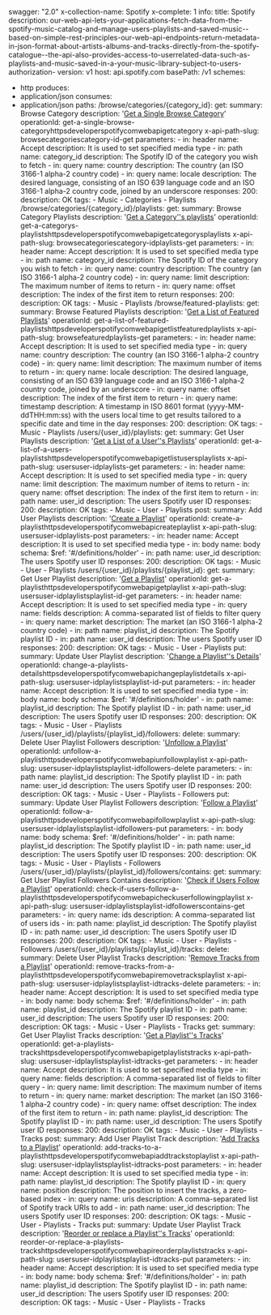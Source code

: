 swagger: "2.0"
x-collection-name: Spotify
x-complete: 1
info:
  title: Spotify
  description: our-web-api-lets-your-applications-fetch-data-from-the-spotify-music-catalog-and-manage-users-playlists-and-saved-music--based-on-simple-rest-principles-our-web-api-endpoints-return-metadata-in-json-format-about-artists-albums-and-tracks-directly-from-the-spotify-catalogue--the-api-also-provides-access-to-userrelated-data-such-as-playlists-and-music-saved-in-a-your-music-library-subject-to-users-authorization-
  version: v1
host: api.spotify.com
basePath: /v1
schemes:
- http
produces:
- application/json
consumes:
- application/json
paths:
  /browse/categories/{category_id}:
    get:
      summary: Browse Category
      description: '[Get a Single Browse Category](https://developer.spotify.com/web-api/get-category/)'
      operationId: get-a-single-browse-categoryhttpsdeveloperspotifycomwebapigetcategory
      x-api-path-slug: browsecategoriescategory-id-get
      parameters:
      - in: header
        name: Accept
        description: It is used to set specified media type
      - in: path
        name: category_id
        description: The Spotify ID of the category you wish to fetch
      - in: query
        name: country
        description: The country (an ISO 3166-1 alpha-2 country code)
      - in: query
        name: locale
        description: The desired language, consisting of an ISO 639 language code
          and an ISO 3166-1 alpha-2 country code, joined by an underscore
      responses:
        200:
          description: OK
      tags:
      - Music
      - Categories
      - Playlists
  /browse/categories/{category_id}/playlists:
    get:
      summary: Browse Category Playlists
      description: '[Get a Category''s playlists](https://developer.spotify.com/web-api/get-categorys-playlists/)'
      operationId: get-a-categorys-playlistshttpsdeveloperspotifycomwebapigetcategorysplaylists
      x-api-path-slug: browsecategoriescategory-idplaylists-get
      parameters:
      - in: header
        name: Accept
        description: It is used to set specified media type
      - in: path
        name: category_id
        description: The Spotify ID of the category you wish to fetch
      - in: query
        name: country
        description: The country (an ISO 3166-1 alpha-2 country code)
      - in: query
        name: limit
        description: The maximum number of items to return
      - in: query
        name: offset
        description: The index of the first item to return
      responses:
        200:
          description: OK
      tags:
      - Music
      - Playlists
  /browse/featured-playlists:
    get:
      summary: Browse Featured Playlists
      description: '[Get a List of Featured Playlists](https://developer.spotify.com/web-api/get-list-featured-playlists/)'
      operationId: get-a-list-of-featured-playlistshttpsdeveloperspotifycomwebapigetlistfeaturedplaylists
      x-api-path-slug: browsefeaturedplaylists-get
      parameters:
      - in: header
        name: Accept
        description: It is used to set specified media type
      - in: query
        name: country
        description: The country (an ISO 3166-1 alpha-2 country code)
      - in: query
        name: limit
        description: The maximum number of items to return
      - in: query
        name: locale
        description: The desired language, consisting of an ISO 639 language code
          and an ISO 3166-1 alpha-2 country code, joined by an underscore
      - in: query
        name: offset
        description: The index of the first item to return
      - in: query
        name: timestamp
        description: A timestamp in ISO 8601 format (yyyy-MM-ddTHH:mm:ss) with the
          users local time to get results tailored to a specific date and time in
          the day
      responses:
        200:
          description: OK
      tags:
      - Music
      - Playlists
  /users/{user_id}/playlists:
    get:
      summary: Get User Playlists
      description: '[Get a List of a User''s Playlists](https://developer.spotify.com/web-api/get-list-users-playlists/)'
      operationId: get-a-list-of-a-users-playlistshttpsdeveloperspotifycomwebapigetlistusersplaylists
      x-api-path-slug: usersuser-idplaylists-get
      parameters:
      - in: header
        name: Accept
        description: It is used to set specified media type
      - in: query
        name: limit
        description: The maximum number of items to return
      - in: query
        name: offset
        description: The index of the first item to return
      - in: path
        name: user_id
        description: The users Spotify user ID
      responses:
        200:
          description: OK
      tags:
      - Music
      - User
      - Playlists
    post:
      summary: Add User Playlists
      description: '[Create a Playlist](https://developer.spotify.com/web-api/create-playlist/)'
      operationId: create-a-playlisthttpsdeveloperspotifycomwebapicreateplaylist
      x-api-path-slug: usersuser-idplaylists-post
      parameters:
      - in: header
        name: Accept
        description: It is used to set specified media type
      - in: body
        name: body
        schema:
          $ref: '#/definitions/holder'
      - in: path
        name: user_id
        description: The users Spotify user ID
      responses:
        200:
          description: OK
      tags:
      - Music
      - User
      - Playlists
  /users/{user_id}/playlists/{playlist_id}:
    get:
      summary: Get User Playlist
      description: '[Get a Playlist](https://developer.spotify.com/web-api/get-playlist/)'
      operationId: get-a-playlisthttpsdeveloperspotifycomwebapigetplaylist
      x-api-path-slug: usersuser-idplaylistsplaylist-id-get
      parameters:
      - in: header
        name: Accept
        description: It is used to set specified media type
      - in: query
        name: fields
        description: A comma-separated list of fields to filter query
      - in: query
        name: market
        description: The market (an ISO 3166-1 alpha-2 country code)
      - in: path
        name: playlist_id
        description: The Spotify playlist ID
      - in: path
        name: user_id
        description: The users Spotify user ID
      responses:
        200:
          description: OK
      tags:
      - Music
      - User
      - Playlists
    put:
      summary: Update User Playlist
      description: '[Change a Playlist''s Details](https://developer.spotify.com/web-api/change-playlist-details/)'
      operationId: change-a-playlists-detailshttpsdeveloperspotifycomwebapichangeplaylistdetails
      x-api-path-slug: usersuser-idplaylistsplaylist-id-put
      parameters:
      - in: header
        name: Accept
        description: It is used to set specified media type
      - in: body
        name: body
        schema:
          $ref: '#/definitions/holder'
      - in: path
        name: playlist_id
        description: The Spotify playlist ID
      - in: path
        name: user_id
        description: The users Spotify user ID
      responses:
        200:
          description: OK
      tags:
      - Music
      - User
      - Playlists
  /users/{user_id}/playlists/{playlist_id}/followers:
    delete:
      summary: Delete User Playlist Followers
      description: '[Unfollow a Playlist](https://developer.spotify.com/web-api/unfollow-playlist/)'
      operationId: unfollow-a-playlisthttpsdeveloperspotifycomwebapiunfollowplaylist
      x-api-path-slug: usersuser-idplaylistsplaylist-idfollowers-delete
      parameters:
      - in: path
        name: playlist_id
        description: The Spotify playlist ID
      - in: path
        name: user_id
        description: The users Spotify user ID
      responses:
        200:
          description: OK
      tags:
      - Music
      - User
      - Playlists
      - Followers
    put:
      summary: Update User Playlist Followers
      description: '[Follow a Playlist](https://developer.spotify.com/web-api/follow-playlist/)'
      operationId: follow-a-playlisthttpsdeveloperspotifycomwebapifollowplaylist
      x-api-path-slug: usersuser-idplaylistsplaylist-idfollowers-put
      parameters:
      - in: body
        name: body
        schema:
          $ref: '#/definitions/holder'
      - in: path
        name: playlist_id
        description: The Spotify playlist ID
      - in: path
        name: user_id
        description: The users Spotify user ID
      responses:
        200:
          description: OK
      tags:
      - Music
      - User
      - Playlists
      - Followers
  /users/{user_id}/playlists/{playlist_id}/followers/contains:
    get:
      summary: Get User Playlist Followers Contains
      description: '[Check if Users Follow a Playlist](https://developer.spotify.com/web-api/check-user-following-playlist/)'
      operationId: check-if-users-follow-a-playlisthttpsdeveloperspotifycomwebapicheckuserfollowingplaylist
      x-api-path-slug: usersuser-idplaylistsplaylist-idfollowerscontains-get
      parameters:
      - in: query
        name: ids
        description: A comma-separated list of users ids
      - in: path
        name: playlist_id
        description: The Spotify playlist ID
      - in: path
        name: user_id
        description: The users Spotify user ID
      responses:
        200:
          description: OK
      tags:
      - Music
      - User
      - Playlists
      - Followers
  /users/{user_id}/playlists/{playlist_id}/tracks:
    delete:
      summary: Delete User Playlist Tracks
      description: '[Remove Tracks from a Playlist](https://developer.spotify.com/web-api/remove-tracks-playlist/)'
      operationId: remove-tracks-from-a-playlisthttpsdeveloperspotifycomwebapiremovetracksplaylist
      x-api-path-slug: usersuser-idplaylistsplaylist-idtracks-delete
      parameters:
      - in: header
        name: Accept
        description: It is used to set specified media type
      - in: body
        name: body
        schema:
          $ref: '#/definitions/holder'
      - in: path
        name: playlist_id
        description: The Spotify playlist ID
      - in: path
        name: user_id
        description: The users Spotify user ID
      responses:
        200:
          description: OK
      tags:
      - Music
      - User
      - Playlists
      - Tracks
    get:
      summary: Get User Playlist Tracks
      description: '[Get a Playlist''s Tracks](https://developer.spotify.com/web-api/get-playlists-tracks/)'
      operationId: get-a-playlists-trackshttpsdeveloperspotifycomwebapigetplayliststracks
      x-api-path-slug: usersuser-idplaylistsplaylist-idtracks-get
      parameters:
      - in: header
        name: Accept
        description: It is used to set specified media type
      - in: query
        name: fields
        description: A comma-separated list of fields to filter query
      - in: query
        name: limit
        description: The maximum number of items to return
      - in: query
        name: market
        description: The market (an ISO 3166-1 alpha-2 country code)
      - in: query
        name: offset
        description: The index of the first item to return
      - in: path
        name: playlist_id
        description: The Spotify playlist ID
      - in: path
        name: user_id
        description: The users Spotify user ID
      responses:
        200:
          description: OK
      tags:
      - Music
      - User
      - Playlists
      - Tracks
    post:
      summary: Add User Playlist Track
      description: '[Add Tracks to a Playlist](https://developer.spotify.com/web-api/add-tracks-to-playlist/)'
      operationId: add-tracks-to-a-playlisthttpsdeveloperspotifycomwebapiaddtrackstoplaylist
      x-api-path-slug: usersuser-idplaylistsplaylist-idtracks-post
      parameters:
      - in: header
        name: Accept
        description: It is used to set specified media type
      - in: path
        name: playlist_id
        description: The Spotify playlist ID
      - in: query
        name: position
        description: The position to insert the tracks, a zero-based index
      - in: query
        name: uris
        description: A comma-separated list of Spotify track URIs to add
      - in: path
        name: user_id
        description: The users Spotify user ID
      responses:
        200:
          description: OK
      tags:
      - Music
      - User
      - Playlists
      - Tracks
    put:
      summary: Update User Playlist Track
      description: '[Reorder or replace a Playlist''s Tracks](https://developer.spotify.com/web-api/reorder-playlists-tracks/)'
      operationId: reorder-or-replace-a-playlists-trackshttpsdeveloperspotifycomwebapireorderplayliststracks
      x-api-path-slug: usersuser-idplaylistsplaylist-idtracks-put
      parameters:
      - in: header
        name: Accept
        description: It is used to set specified media type
      - in: body
        name: body
        schema:
          $ref: '#/definitions/holder'
      - in: path
        name: playlist_id
        description: The Spotify playlist ID
      - in: path
        name: user_id
        description: The users Spotify user ID
      responses:
        200:
          description: OK
      tags:
      - Music
      - User
      - Playlists
      - Tracks